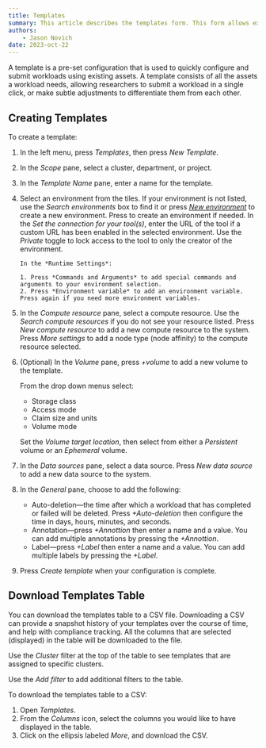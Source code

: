 ```yaml
---
title: Templates
summary: This article describes the templates form. This form allows explains what a template is, and where it is used..
authors:
    - Jason Novich
date: 2023-oct-22
---
```


A template is a pre-set configuration that is used to quickly configure and submit workloads using existing assets.
A template consists of all the assets a workload needs, allowing researchers to submit a workload in a single click, or make subtle adjustments to differentiate them from each other.

## Creating Templates

To create a template:

1. In the left menu, press *Templates*, then press *New Template*.
2. In the *Scope* pane, select a cluster, department, or project.
3. In the *Template Name* pane, enter a name for the template.
4. Select an environment from the tiles. If your environment is not listed, use the *Search environments* box to find it or press [*New environment*](../../Researcher/user-interface/workspaces/create/create-env.md) to create a new environment. Press  to create an environment if needed. In the *Set the connection for your tool(s)*, enter the URL of the tool if a custom URL has been enabled in the selected environment. Use the *Private* toggle to lock access to the tool to only the creator of the environment.

       In the *Runtime Settings*:
    
       1. Press *Commands and Arguments* to add special commands and arguments to your environment selection.
       2. Press *Environment variable* to add an environment variable. Press again if you need more environment variables.
   
5. In the *Compute resource* pane, select a compute resource. Use the *Search compute resources* if you do not see your resource listed. Press *New compute resource* to add a new compute resource to the system. Press *More settings* to add a node type (node affinity) to the compute resource selected.
6. (Optional) In the *Volume* pane, press *+volume* to add a new volume to the template.

    From the drop down menus select:
    * Storage class
    * Access mode
    * Claim size and units
    * Volume mode

    Set the *Volume target location*, then select from either a *Persistent* volume or an *Ephemeral* volume.

7. In the *Data sources* pane, select a data source. Press *New data source* to add a new data source to the system.
8. In the *General* pane, choose to add the following:

    * Auto-deletion&mdash;the time after which a workload that has completed or failed will be deleted. Press *+Auto-deletion* then configure the time in days, hours, minutes, and seconds.
    * Annotation&mdash;press *+Annottion* then enter a name and a value. You can add multiple annotations by pressing the *+Annottion*.
    * Label&mdash;press *+Label* then enter a name and a value. You can add multiple labels by pressing the *+Label*.

9. Press *Create template* when your configuration is complete.

## Download Templates Table

You can download the templates table to a CSV file. Downloading a CSV can provide a snapshot history of your templates over the course of time, and help with compliance tracking. All the columns that are selected (displayed) in the table will be downloaded to the file.

Use the *Cluster* filter at the top of the table to see templates that are assigned to specific clusters.

Use the *Add filter* to add additional filters to the table.

To download the templates table to a CSV:

1. Open *Templates*.
2. From the *Columns* icon, select the columns you would like to have displayed in the table.
3. Click on the ellipsis labeled *More*, and download the CSV.
